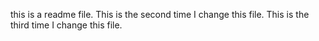 this is a readme file.
This is the second time I change this file.
This is the third time I change this file.
